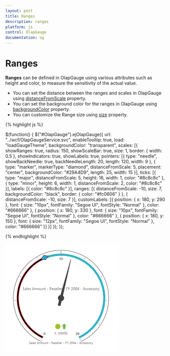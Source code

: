 ```yaml
---
layout: post
title: Ranges
description: ranges
platform: js
control: OlapGauge
documentation: ug
---
```


# Ranges

**Ranges** can be defined in OlapGauge using various attributes such as height and color, to measure the sensitivity of the actual value. 

* You can set the distance between the ranges and scales in OlapGauge using [distanceFromScale](/js/api/ejCircularGauge#scalesrangesdistancefromscalespan-classtype-signature-type-numbernumberspan) property.
* You can set the background color for the ranges in OlapGauge using [backgroundColor](/js/api/ejCircularGauge#scalesrangesbackgroundcolorspan-classtype-signature-type-stringstringspan) property.
* You can customize the Range size using  [size](/js/api/ejCircularGauge#scalesrangessizespan-classtype-signature-type-numbernumberspan) property.

{% highlight js %}

$(function() {
     $("#OlapGauge").ejOlapGauge({
         url: "../wcf/OlapGaugeService.svc",
         enableTooltip: true,
         load: "loadGaugeTheme",
         backgroundColor: "transparent",
         scales: [{
             showRanges: true,
             radius: 150,
             showScaleBar: true,
             size: 1,
             border: {
                 width: 0.5
             },
             showIndicators: true,
             showLabels: true,
             pointers: [{
                 type: "needle",
                 showBackNeedle: true,
                 backNeedleLength: 20,
                 length: 120,
                 width: 9
             }, {
                 type: "marker",
                 markerType: "diamond",
                 distanceFromScale: 5,
                 placement: "center",
                 backgroundColor: "#29A4D9",
                 length: 25,
                 width: 15
             }],
             ticks: [{
                 type: "major",
                 distanceFromScale: 5,
                 height: 16,
                 width: 1,
                 color: "#8c8c8c"
             }, {
                 type: "minor",
                 height: 6,
                 width: 1,
                 distanceFromScale: 2,
                 color: "#8c8c8c"
             }],
             labels: [{
                 color: "#8c8c8c"
             }],
             ranges: [{
                 distanceFromScale: -10,
                 size: 7,
                 backgroundColor: "black",
                 border: {
                     color: "#fc0606"
                 }
             }, {
                 distanceFromScale: -10,
                 size: 7
             }],
             customLabels: [{
                 position: {
                     x: 180,
                     y: 290
                 },
                 font: {
                     size: "10px",
                     fontFamily: "Segoe UI",
                     fontStyle: "Normal"
                 },
                 color: "#666666"
             }, {
                 position: {
                     x: 180,
                     y: 330
                 },
                 font: {
                     size: "10px",
                     fontFamily: "Segoe UI",
                     fontStyle: "Normal"
                 },
                 color: "#666666"
             }, {
                 position: {
                     x: 180,
                     y: 150
                 },
                 font: {
                     size: "12px",
                     fontFamily: "Segoe UI",
                     fontStyle: "Normal"
                 },
                 color: "#666666"
             }]
         }]
     });
 });

{% endhighlight %}

![](/js/OlapGauge/Ranges_images/Ranges_img1.png) 


